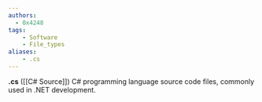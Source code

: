 ```yaml
---
authors:
  - 0x4248
tags:
    - Software
    - File_types
aliases:
    - .cs
---
```

**.cs** ([[C# Source]]) C# programming language source code files, commonly used in .NET development.
